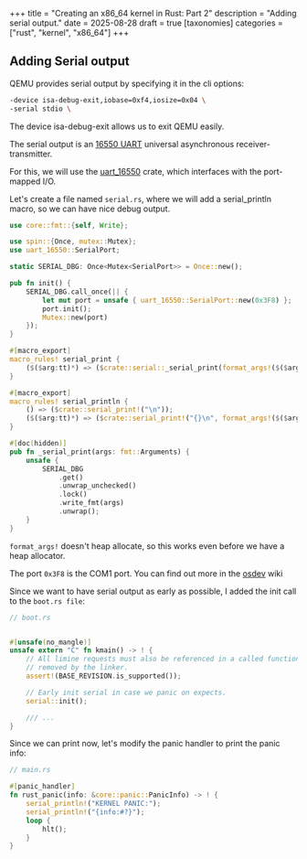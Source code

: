 +++
title = "Creating an x86_64 kernel in Rust: Part 2"
description = "Adding serial output."
date = 2025-08-28
draft = true
[taxonomies]
categories = ["rust", "kernel", "x86_64"]
+++

## Adding Serial output

QEMU provides serial output by specifying it in the cli options:

```bash
-device isa-debug-exit,iobase=0xf4,iosize=0x04 \
-serial stdio \
```

The device isa-debug-exit allows us to exit QEMU easily.

The serial output is an [16550 UART](https://en.wikipedia.org/wiki/16550_UART) universal asynchronous receiver-transmitter.

For this, we will use the [uart_16550](https://docs.rs/uart_16550/latest/uart_16550/) crate, which interfaces with the port-mapped I/O.

Let's create a file named `serial.rs`, where we will add a serial_println macro, so we can have nice debug output.

```rust
use core::fmt::{self, Write};

use spin::{Once, mutex::Mutex};
use uart_16550::SerialPort;

static SERIAL_DBG: Once<Mutex<SerialPort>> = Once::new();

pub fn init() {
    SERIAL_DBG.call_once(|| {
        let mut port = unsafe { uart_16550::SerialPort::new(0x3F8) };
        port.init();
        Mutex::new(port)
    });
}

#[macro_export]
macro_rules! serial_print {
    ($($arg:tt)*) => ($crate::serial::_serial_print(format_args!($($arg)*)));
}

#[macro_export]
macro_rules! serial_println {
    () => ($crate::serial_print!("\n"));
    ($($arg:tt)*) => ($crate::serial_print!("{}\n", format_args!($($arg)*)));
}

#[doc(hidden)]
pub fn _serial_print(args: fmt::Arguments) {
    unsafe {
        SERIAL_DBG
            .get()
            .unwrap_unchecked()
            .lock()
            .write_fmt(args)
            .unwrap();
    }
}
```

`format_args!` doesn't heap allocate, so this works even before we have a heap allocator.

The port `0x3F8` is the COM1 port. You can find out more in the [osdev](https://wiki.osdev.org/Serial_Ports) wiki

Since we want to have serial output as early as possible, I added the init call to the `boot.rs file`:


```rust
// boot.rs


#[unsafe(no_mangle)]
unsafe extern "C" fn kmain() -> ! {
    // All limine requests must also be referenced in a called function, otherwise they may be
    // removed by the linker.
    assert!(BASE_REVISION.is_supported());

    // Early init serial in case we panic on expects.
    serial::init();

    /// ...
}
```

Since we can print now, let's modify the panic handler to print the panic info:

```rust
// main.rs

#[panic_handler]
fn rust_panic(info: &core::panic::PanicInfo) -> ! {
    serial_println!("KERNEL PANIC:");
    serial_println!("{info:#?}");
    loop {
        hlt();
    }
}
```

